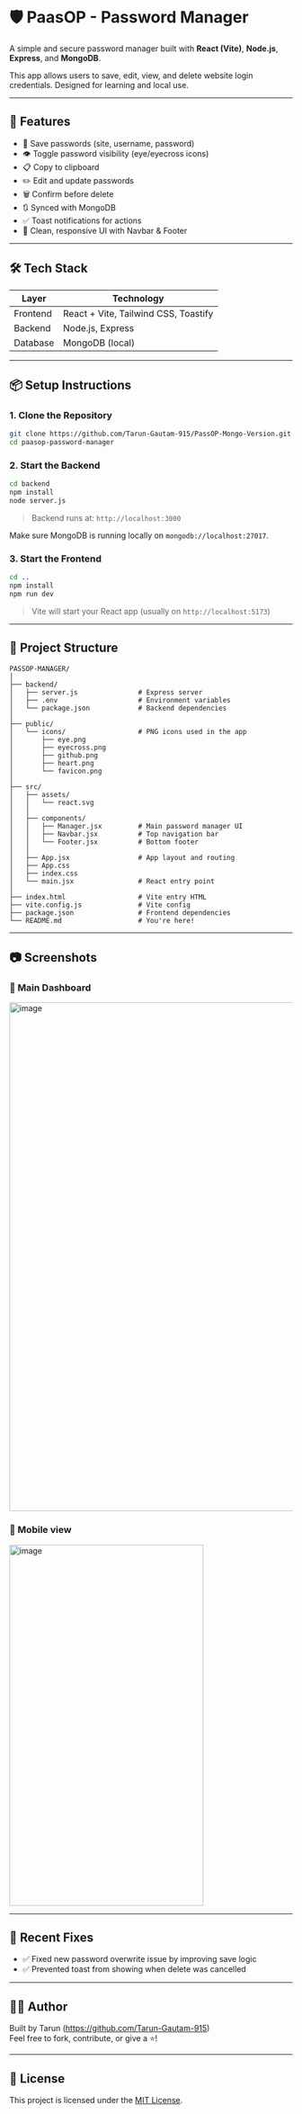 # 🛡️ PaasOP - Password Manager

A simple and secure password manager built with **React (Vite)**, **Node.js**, **Express**, and **MongoDB**.

This app allows users to save, edit, view, and delete website login credentials. Designed for learning and local use.

---

## 🚀 Features

- 💾 Save passwords (site, username, password)
- 👁️ Toggle password visibility (eye/eyecross icons)
- 📋 Copy to clipboard
- ✏️ Edit and update passwords
- 🗑️ Confirm before delete
- 🔃 Synced with MongoDB
- ✅ Toast notifications for actions
- 🎯 Clean, responsive UI with Navbar & Footer

---

## 🛠️ Tech Stack

| Layer      | Technology          |
|------------|---------------------|
| Frontend   | React + Vite, Tailwind CSS, Toastify |
| Backend    | Node.js, Express    |
| Database   | MongoDB (local)     |

---

## 📦 Setup Instructions

### 1. Clone the Repository

```bash
git clone https://github.com/Tarun-Gautam-915/PassOP-Mongo-Version.git
cd paasop-password-manager
```

### 2. Start the Backend

```bash
cd backend
npm install
node server.js
```

> Backend runs at: `http://localhost:3000`

Make sure MongoDB is running locally on `mongodb://localhost:27017`.

### 3. Start the Frontend

```bash
cd ..
npm install
npm run dev
```

> Vite will start your React app (usually on `http://localhost:5173`)

---

## 📁 Project Structure

```
PASSOP-MANAGER/
│
├── backend/
│   ├── server.js               # Express server
│   ├── .env                    # Environment variables
│   └── package.json            # Backend dependencies
│
├── public/
│   └── icons/                  # PNG icons used in the app
│       ├── eye.png
│       ├── eyecross.png
│       ├── github.png
│       ├── heart.png
│       └── favicon.png
│
├── src/
│   ├── assets/
│   │   └── react.svg
│   │
│   ├── components/
│   │   ├── Manager.jsx         # Main password manager UI
│   │   ├── Navbar.jsx          # Top navigation bar
│   │   └── Footer.jsx          # Bottom footer
│   │
│   ├── App.jsx                 # App layout and routing
│   ├── App.css
│   ├── index.css
│   └── main.jsx                # React entry point
│
├── index.html                  # Vite entry HTML
├── vite.config.js              # Vite config
├── package.json                # Frontend dependencies
└── README.md                   # You're here!
```

---

## 📷 Screenshots

### 🔐 Main Dashboard
<img width="1916" height="905" alt="image" src="https://github.com/user-attachments/assets/91413d4e-6a43-40cf-b656-bce20984b1b7" />


### 🔐 Mobile view
<img width="345" height="642" alt="image" src="https://github.com/user-attachments/assets/c3a9e8c7-f122-4eac-8607-548cc5ef040b" />


---

## 🧩 Recent Fixes

- ✅ Fixed new password overwrite issue by improving save logic
- ✅ Prevented toast from showing when delete was cancelled

---


## 👨‍💻 Author

Built by Tarun (https://github.com/Tarun-Gautam-915)  
Feel free to fork, contribute, or give a ⭐!

---

## 📜 License

This project is licensed under the [MIT License](LICENSE).
